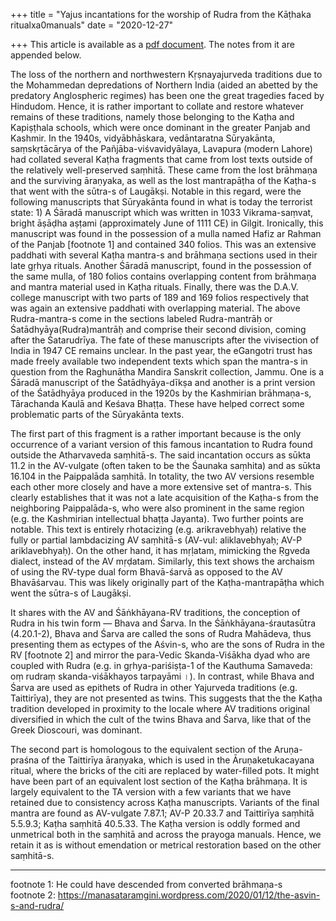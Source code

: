 +++
title = "Yajus incantations for the worship of Rudra from the Kāṭhaka ritualxa0manuals"
date = "2020-12-27"

+++
This article is available as a [pdf
document](https://manasataramgini.files.wordpress.com/2020/12/katha_rudra-3.pdf).
The notes from it are appended below.

The loss of the northern and northwestern Kṛṣnayajurveda traditions due
to the Mohammedan depredations of Northern India (aided an abetted by
the predatory Anglospheric regimes) has been one the great tragedies
faced by Hindudom. Hence, it is rather important to collate and restore
whatever remains of these traditions, namely those belonging to the
Kaṭha and Kapiṣṭhala schools, which were once dominant in the greater
Panjab and Kashmir. In the 1940s, vidyābhāskara, vedāntaratna
Sūryakānta, saṃskṛtācārya of the Pañjāba-viśvavidyālaya, Lavapura
(modern Lahore) had collated several Kaṭha fragments that came from lost
texts outside of the relatively well-preserved saṃhitā. These came from
the lost brāhmaṇa and the surviving āraṇyaka, as well as the lost
mantrapāṭha of the Kaṭha-s that went with the sūtra-s of Laugākṣi.
Notable in this regard, were the following manuscripts that Sūryakānta
found in what is today the terrorist state: 1) A Śāradā manuscript which
was written in 1033 Vikrama-saṃvat, bright āṣāḍha aṣṭami (approximately
June of 1111 CE) in Gilgit. Ironically, this manuscript was found in the
possession of a mulla named Hafiz ar Rahman of the Panjab \[footnote 1\]
and contained 340 folios. This was an extensive paddhati with several
Kaṭha mantra-s and brāhmaṇa sections used in their late gṛhya rituals.
Another Śāradā manuscript, found in the possession of the same mulla, of
180 folios contains overlapping content from brāhmaṇa and mantra
material used in Kaṭha rituals. Finally, there was the D.A.V. college
manuscript with two parts of 189 and 169 folios respectively that was
again an extensive paddhati with overlapping material. The above
Rudra-mantra-s come in the sections labeled Rudra-mantrāḥ or
Śatādhyāya(Rudra)mantrāḥ and comprise their second division, coming
after the Śatarudrīya. The fate of these manuscripts after the
vivisection of India in 1947 CE remains unclear. In the past year, the
eGangotri trust has made freely available two independent texts which
span the mantra-s in question from the Raghunātha Mandira Sanskrit
collection, Jammu. One is a Śāradā manuscript of the Śatādhyāya-dīkṣa
and another is a print version of the Śatādhyāya produced in the 1920s
by the Kashmirian brāhmaṇa-s, Tārachanda Kaulā and Keśava Bhaṭṭa. These
have helped correct some problematic parts of the Sūryakānta texts.

The first part of this fragment is a rather important because is the
only occurrence of a variant version of this famous incantation to Rudra
found outside the Atharvaveda saṃhitā-s. The said incantation occurs as
sūkta 11.2 in the AV-vulgate (often taken to be the Śaunaka saṃhita) and
as sūkta 16.104 in the Paippalāda saṃhitā. In totality, the two AV
versions resemble each other more closely and have a more extensive set
of mantra-s. This clearly establishes that it was not a late acquisition
of the Kaṭha-s from the neighboring Paippalāda-s, who were also
prominent in the same region (e.g. the Kashmirian intellectual bhaṭṭa
Jayanta). Two further points are notable. This text is entirely
rhotacizing (e.g. arikravebhyaḥ) relative the fully or partial
lambdacizing AV saṃhitā-s (AV-vul: aliklavebhyaḥ; AV-P ariklavebhyaḥ).
On the other hand, it has mṛḷatam, mimicking the Ṛgveda dialect, instead
of the AV mṛḍatam. Similarly, this text shows the archaism of using the
RV-type dual form Bhavā-śarvā as opposed to the AV Bhavāśarvau. This was
likely originally part of the Kaṭha-mantrapāṭha which went the sūtra-s
of Laugākṣi.

It shares with the AV and Śāṅkhāyana-RV traditions, the conception of
Rudra in his twin form — Bhava and Śarva. In the Śāṅkhāyana-śrautasūtra
(4.20.1-2), Bhava and Śarva are called the sons of Rudra Mahādeva, thus
presenting them as ectypes of the Aśvin-s, who are the sons of Rudra in
the RV \[footnote 2\] and mirror the para-Vedic Skanda-Viśākha dyad who
are coupled with Rudra (e.g. in gṛhya-pariśiṣṭa-1 of the Kauthuma
Samaveda: oṃ rudraṃ skanda-viśākhayos tarpayāmi ।). In contrast, while
Bhava and Śarva are used as epithets of Rudra in other Yajurveda
traditions (e.g. Taittirīya), they are not presented as twins. This
suggests that the the Kaṭha tradition developed in proximity to the
locale where AV traditions original diversified in which the cult of the
twins Bhava and Śarva, like that of the Greek Dioscouri, was dominant.

The second part is homologous to the equivalent section of the
Aruṇa-praśna of the Taittirīya āraṇyaka, which is used in the
Āruṇaketukacayana ritual, where the bricks of the citi are replaced by
water-filled pots. It might have been part of an equivalent lost section
of the Kaṭha brāhmaṇa. It is largely equivalent to the TA version with a
few variants that we have retained due to consistency across Kaṭha
manuscripts. Variants of the final mantra are found as AV-vulgate
7.87.1; AV-P 20.33.7 and Taittirīya saṃhitā 5.5.9.3; Kaṭha saṃhitā
40.5.33. The Kaṭha version is oddly formed and unmetrical both in the
saṃhitā and across the prayoga manuals. Hence, we retain it as is
without emendation or metrical restoration based on the other saṃhitā-s.

------------------------------------------------------------------------

footnote 1: He could have descended from converted brāhmaṇa-s  
footnote 2:
<https://manasataramgini.wordpress.com/2020/01/12/the-asvin-s-and-rudra/>

